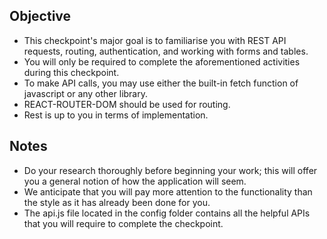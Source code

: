 
## Objective

- This checkpoint's major goal is to familiarise you with REST API requests, routing, authentication, and working with forms and tables.
- You will only be required to complete the aforementioned activities during this checkpoint.
- To make API calls, you may use either the built-in fetch function of javascript or any other library.
- REACT-ROUTER-DOM should be used for routing.
- Rest is up to you in terms of implementation.


## Notes
- Do your research thoroughly before beginning your work; this will offer you a general notion of how the application will seem.
- We anticipate that you will pay more attention to the functionality than the style as it has already been done for you.
- The api.js file located in the config folder contains all the helpful APIs that you will require to complete the checkpoint.


